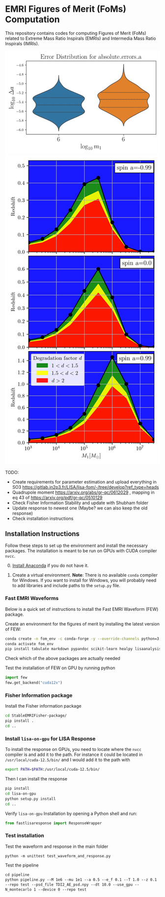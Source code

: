# EMRI Figures of Merit (FoMs) Computation

This repository contains codes for computing Figures of Merit (FoMs) related to Extreme Mass Ratio Inspirals (EMRIs) and Intermedia Mass Ratio Inspirals (IMRIs).

![SNR Figure of Merit Example](pipeline/requirements_results/error_distribution_absolute_errors_a.png)
![PE Figure of Merit Example](pipeline/requirements_results/snr_redshift_requirement_allspins.png)

TODO:
- Create requirements for parameter estimation and upload everything in SO3 https://gitlab.in2p3.fr/LISA/lisa-fom/-/tree/develop?ref_type=heads
- Quadrupole moment https://arxiv.org/abs/gr-qc/0612029 , mapping in eq 43 of https://arxiv.org/pdf/gr-qc/0510129
- Check Fisher Information Stability and update with Shubham folder
- Update response to newest one (Maybe? we can also keep the old response)
- Check installation instructions

## Installation Instructions

Follow these steps to set up the environment and install the necessary packages. The installation is meant to be run on GPUs with CUDA compiler `nvcc`.

0) [Install Anaconda](https://docs.anaconda.com/anaconda/install/) if you do not have it.

1) Create a virtual environment. **Note**: There is no available `conda` compiler for Windows. If you want to install for Windows, you will probably need to add libraries and include paths to the `setup.py` file.

### Fast EMRI Waveforms

Below is a quick set of instructions to install the Fast EMRI Waveform (FEW) package.

Create an environment for the figures of merit by installing the latest version of FEW:
```sh
conda create -n fom_env -c conda-forge -y --override-channels python=3.12 fastemriwaveforms-cuda12x
conda activate fom_env
pip install tabulate markdown pypandoc scikit-learn healpy lisaanalysistools seaborn corner scipy tqdm jupyter ipython h5py requests matplotlib eryn Cython
```
Check which of the above packages are actually needed

Test the installation of FEW on GPU by running python
```python
import few
few.get_backend("cuda12x")
```

### Fisher Information package

Install the Fisher information package
```sh
cd StableEMRIFisher-package/
pip install .
cd ..
```

### Install `lisa-on-gpu` for LISA Response
To install the response on GPUs, you need to locate where the `nvcc` compiler is and add it to the path. For instance it could be located in `/usr/local/cuda-12.5/bin/` and I would add it to the path with
```sh
export PATH=$PATH:/usr/local/cuda-12.5/bin/
```

Then I can install the response
```sh
pip install 
cd lisa-on-gpu
python setup.py install
cd ..
```

Verify `lisa-on-gpu` Installation by opening a Python shell and run:
```python
from fastlisaresponse import ResponseWrapper
```

### Test installation

Test the waveform and response in the main folder
```
python -m unittest test_waveform_and_response.py 
```

Test the pipeline
```
cd pipeline
python pipeline.py --M 1e6 --mu 1e1 --a 0.5 --e_f 0.1 --T 1.0 --z 0.1 --repo test --psd_file TDI2_AE_psd.npy --dt 10.0 --use_gpu --N_montecarlo 1 --device 0 --repo test
```
